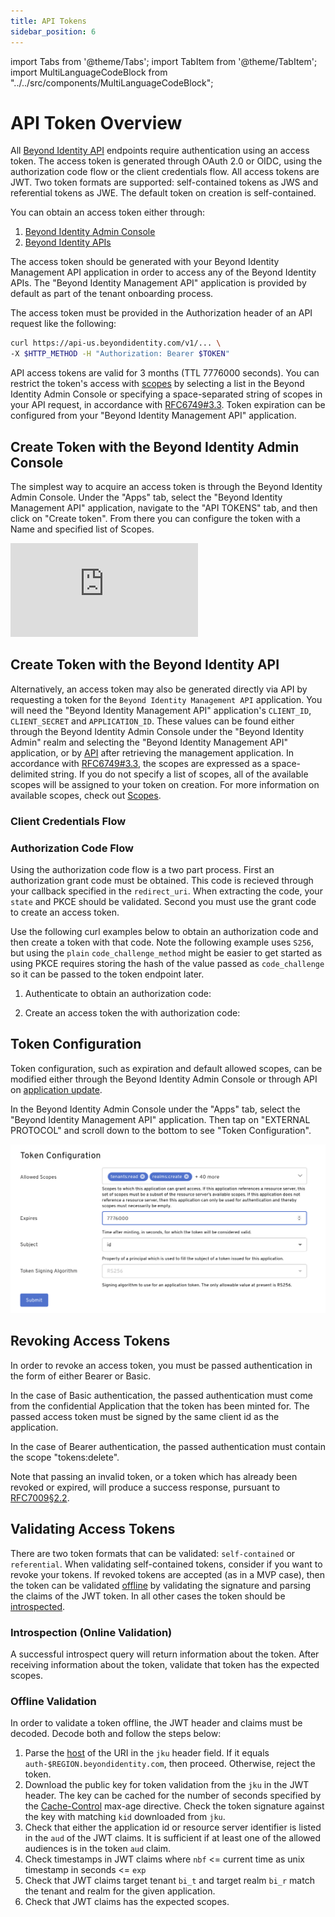 ```yaml
---
title: API Tokens
sidebar_position: 6
---
```


import Tabs from '@theme/Tabs';
import TabItem from '@theme/TabItem';
import MultiLanguageCodeBlock from "../../src/components/MultiLanguageCodeBlock";

# API Token Overview

All [Beyond Identity API](https://developer.beyondidentity.com/api/v1) endpoints require authentication using an access token. The access token is generated through OAuth 2.0 or OIDC, using the authorization code flow or the client credentials flow. All access tokens are JWT. Two token formats are supported: self-contained tokens as JWS and referential tokens as JWE. The default token on creation is self-contained.

You can obtain an access token either through:

1. [Beyond Identity Admin Console](api-token#create-token-with-the-beyond-identity-admin-console)
2. [Beyond Identity APIs](api-token#create-token-with-the-beyond-identity-api)

The access token should be generated with your Beyond Identity Management API application in order to access any of the Beyond Identity APIs. The "Beyond Identity Management API" application is provided by default as part of the tenant onboarding process.

The access token must be provided in the Authorization header of an API request like the following:

```bash
curl https://api-us.beyondidentity.com/v1/... \
-X $HTTP_METHOD -H "Authorization: Bearer $TOKEN"
```

API access tokens are valid for 3 months (TTL 7776000 seconds). You can restrict the token's access with [scopes](../apis/scopes) by selecting a list in the Beyond Identity Admin Console or specifying a space-separated string of scopes in your API request, in accordance with [RFC6749#3.3](https://datatracker.ietf.org/doc/html/rfc6749#section-3.3). Token expiration can be configured from your "Beyond Identity Management API" application.

## Create Token with the Beyond Identity Admin Console

The simplest way to acquire an access token is through the Beyond Identity Admin Console. Under the "Apps" tab, select the "Beyond Identity Management API" application, navigate to the "API TOKENS" tab, and then click on "Create token". From there you can configure the token with a Name and specified list of Scopes.

<div style={{position: 'relative', paddingBottom: 'calc(73% + 20px)', height: '0'}}>
<iframe src='https://demo.arcade.software/OQge5lspW7TRuqvghZQd?embed&forceNoOpeningAnimation=true' frameBorder="0" style={{position: 'absolute', top: '0', left: '0', width: '100%', height: '100%'}}>
</iframe>
</div>

## Create Token with the Beyond Identity API

Alternatively, an access token may also be generated directly via API by requesting a token for the `Beyond Identity Management API` application. You will need the "Beyond Identity Management API" application's `CLIENT_ID`, `CLIENT_SECRET` and `APPLICATION_ID`. These values can be found either through the Beyond Identity Admin Console under the "Beyond Identity Admin" realm and selecting the "Beyond Identity Management API" application, or by [API](https://developer.beyondidentity.com/api/v1) after retrieving the management application. In accordance with [RFC6749#3.3](https://datatracker.ietf.org/doc/html/rfc6749#section-3.3), the scopes are expressed as a space-delimited string. If you do not specify a list of scopes, all of the available scopes will be assigned to your token on creation. For more information on available scopes, check out [Scopes](../apis/scopes).

### Client Credentials Flow

<MultiLanguageCodeBlock
curl='curl "https://auth-$(REGION).beyondidentity.com/v1/tenants/$(TENANT_ID)/realms/$(REALM_ID)/applications/$(MANAGEMENT_APPLICATION_ID)/token" \
-X POST \
-u "$(MANAGEMENT_API_CLIENT_ID):$(MANAGEMENT_API_CLIENT_SECRET)" --basic \
-H "Content-Type: application/x-www-form-urlencoded" \
-d "grant_type=client_credentials&scope=$(SCOPES)"'
title="/token"
/>

### Authorization Code Flow

Using the authorization code flow is a two part process. First an authorization grant code must be obtained. This code is recieved through your callback specified in the `redirect_uri`. When extracting the code, your `state` and PKCE should be validated. Second you must use the grant code to create an access token.

Use the following curl examples below to obtain an authorization code and then create a token with that code. Note the following example uses `S256`, but using the `plain` `code_challenge_method` might be easier to get started as using PKCE requires storing the hash of the value passed as `code_challenge` so it can be passed to the token endpoint later.

1. Authenticate to obtain an authorization code:

<MultiLanguageCodeBlock
curl='curl "https://auth-$(REGION).beyondidentity.com/v1/tenants/$(TENANT_ID)/realms/$(REALM_ID)/applications/$(MANAGEMENT_APPLICATION_ID)/authorize" \
-d "response_type=code" \
-d "client_id=$(MANAGEMENT_API_CLIENT_ID)" \
-d "redirect_uri=$(REDIRECT_URI)" \
-d "scope=openid" \
-d "state=$(STATE)" \
-d "code_challenge=$(OPTIONAL_CODE_CHALLENGE)" \
-d "code_challenge_method=S256"'
title="/authorize"
/>

2. Create an access token the with authorization code:

<MultiLanguageCodeBlock
curl='curl "https://auth-$(REGION).beyondidentity.com/v1/tenants/$(TENANT_ID)/realms/$(REALM_ID)/applications/$(MANAGEMENT_APPLICATION_ID)/token" \
-X POST \
-H "Content-Type: application/x-www-form-urlencoded" \
-d "grant_type=authorization_code&code=$(CODE)&scope=$(SCOPES)&client_id=$(MANAGEMENT_API_CLIENT_ID)&code_verifier=$(OPTIONAL_CODE_VERIFIER)"'
title="/token"
/>

## Token Configuration

Token configuration, such as expiration and default allowed scopes, can be modified either through the Beyond Identity Admin Console or through API on [application update](https://developer.beyondidentity.com/api/v1#tag/Applications/operation/UpdateApplication).

In the Beyond Identity Admin Console under the "Apps" tab, select the "Beyond Identity Management API" application. Then tap on "EXTERNAL PROTOCOL" and scroll down to the bottom to see "Token Configuration".

![Token Configuration](./screenshots/api-token-configuration.png)

## Revoking Access Tokens

In order to revoke an access token, you must be passed authentication in the form of either Bearer or Basic.

In the case of Basic authentication, the passed authentication must come from the confidential Application that the token has been minted for. The passed access token must be signed by the same client id as the application.

In the case of Bearer authentication, the passed authentication must contain the scope "tokens:delete".

Note that passing an invalid token, or a token which has already been revoked or expired, will produce a success response, pursuant to [RFC7009§2.2](https://www.rfc-editor.org/rfc/rfc7009).

<MultiLanguageCodeBlock
curl='curl "https://auth-$(REGION).beyondidentity.com/v1/tenants/$(TENANT_ID)/realms/$(REALM_ID)/applications/$(MANAGEMENT_APPLICATION_ID)/revoke" \
-X POST \
-H "Authorization: Bearer $(TOKEN)" \
-H "Content-Type: application/json" \
-d "{\"token\":\"$(TOKEN_TO_REVOKE)\"}"'
title="/revoke"
/>

## Validating Access Tokens

There are two token formats that can be validated: `self-contained` or `referential`. When validating self-contained tokens, consider if you want to revoke your tokens. If revoked tokens are accepted (as in a MVP case), then the token can be validated [offline](api-token#offline-validation) by validating the signature and parsing the claims of the JWT token. In all other cases the token should be [introspected](api-token#introspection-online-validation).

### Introspection (Online Validation)

A successful introspect query will return information about the token. After receiving information about the token, validate that token has the expected scopes.

<MultiLanguageCodeBlock
curl='curl "https://auth-$(REGION).beyondidentity.com/v1/tenants/$(TENANT_ID)/realms/$(REALM_ID)/introspect" \
-X POST \
-u "$(MANAGEMENT_API_CLIENT_ID):$(MANAGEMENT_API_CLIENT_SECRET)" --basic \
-H "Content-Type: application/x-www-form-urlencoded" \
-d "{\"token\":\"$(TOKEN_TO_INTROSPECT)\"}"'
title="/introspect"
/>

### Offline Validation

In order to validate a token offline, the JWT header and claims must be decoded. Decode both and follow the steps below:

1. Parse the [host](https://datatracker.ietf.org/doc/html/rfc3986#section-3.2.2) of the URI in the `jku` header field. If it equals `auth-$REGION.beyondidentity.com`, then proceed. Otherwise, reject the token.
2. Download the public key for token validation from the `jku` in the JWT header. The key can be cached for the number of seconds specified by the [Cache-Control](https://developer.mozilla.org/en-US/docs/Web/HTTP/Headers/Cache-Control#response_directives) max-age directive. Check the token signature against the key with matching `kid` downloaded from `jku`.
3. Check that either the application id or resource server identifier is listed in the `aud` of the JWT claims. It is sufficient if at least one of the allowed audiences is in the token `aud` claim.
4. Check timestamps in JWT claims where `nbf` <= current time as unix timestamp in seconds <= `exp`
5. Check that JWT claims target tenant `bi_t` and target realm `bi_r` match the tenant and realm for the given application.
6. Check that JWT claims has the expected scopes.
